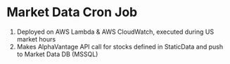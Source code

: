 # Market Data Cron Job 

1. Deployed on AWS Lambda & AWS CloudWatch, executed during US market hours
2. Makes AlphaVantage API call for stocks defined in StaticData and push to Market Data DB (MSSQL)